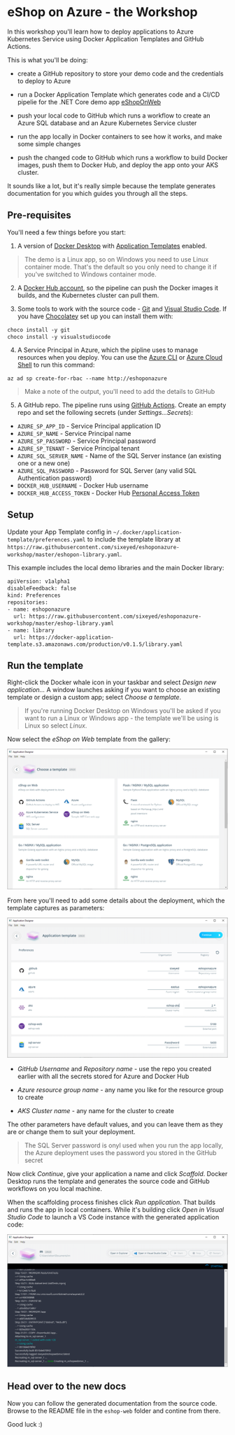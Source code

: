 # eShop on Azure - the Workshop

In this workshop you'll learn how to deploy applications to Azure Kubernetes Service using Docker Application Templates and GitHub Actions.

This is what you'll be doing:

- create a GitHub repository to store your demo code and the credentials to deploy to Azure

- run a Docker Application Template which generates code and a CI/CD pipelie for the .NET Core demo app [eShopOnWeb](https://github.com/dotnet-architecture/eShopOnWeb)

- push your local code to GitHub which runs a workflow to create an Azure SQL database and an Azure Kubernetes Service cluster

- run the app locally in Docker containers to see how it works, and make some simple changes

- push the changed code to GitHub which runs a workflow to build Docker images, push them to Docker Hub, and deploy the app onto your AKS cluster.

It sounds like a lot, but it's really simple because the template generates documentation for you which guides you through all the steps.

## Pre-requisites

You'll need a few things before you start:

1. A version of [Docker Desktop](https://www.docker.com/products/docker-desktop) with [Application Templates](https://blog.docker.com/2019/07/application-templates-docker-desktop-enterprise/) enabled.

> The demo is a Linux app, so on Windows you need to use Linux container mode. That's the default so you only need to change it if you've switched to Windows container mode.

2. A [Docker Hub account](https://hub.docker.com/signup), so the pipeline can push the Docker images it builds, and the Kubernetes cluster can pull them.

3. Some tools to work with the source code - [Git](https://gitforwindows.org) and [Visual Studio Code](https://code.visualstudio.com). If you have [Chocolatey](https://chocolatey.org) set up you can install them with:

```
choco install -y git
choco install -y visualstudiocode
```

4. A Service Principal in Azure, which the pipline uses to manage resources when you deploy. You can use the [Azure CLI](https://github.com/Azure/azure-cli) or [Azure Cloud Shell](https://shell.azure.com) to run this command:

```
az ad sp create-for-rbac --name http://eshoponazure
```

> Make a note of the output, you'll need to add the details to GitHub

5. A GitHub repo. The pipeline runs using [GitHub Actions](https://help.github.com/en/articles/about-github-actions). Create an empty repo and set the following secrets (under _Settings...Secrets_):

- `AZURE_SP_APP_ID` - Service Principal application ID
- `AZURE_SP_NAME` - Service Principal name
- `AZURE_SP_PASSWORD` - Service Principal password
- `AZURE_SP_TENANT` - Service Principal tenant
- `AZURE_SQL_SERVER_NAME` - Name of the SQL Server instance (an existing one or a new one)
- `AZURE_SQL_PASSWORD` - Password for SQL Server (any valid SQL Authentication password)
- `DOCKER_HUB_USERNAME` - Docker Hub username
- `DOCKER_HUB_ACCESS_TOKEN` - Docker Hub [Personal Access Token](https://www.docker.com/blog/docker-hub-new-personal-access-tokens/)

## Setup

Update your App Template config in `~/.docker/application-template/preferences.yaml` to include the template library at `https://raw.githubusercontent.com/sixeyed/eshoponazure-workshop/master/eshopon-library.yaml`.

This example includes the local demo libraries and the main Docker library:

```
apiVersion: v1alpha1
disableFeedback: false
kind: Preferences
repositories:
- name: eshoponazure
  url: https://raw.githubusercontent.com/sixeyed/eshoponazure-workshop/master/eshop-library.yaml
- name: library
  url: https://docker-application-template.s3.amazonaws.com/production/v0.1.5/library.yaml
```

## Run the template

Right-click the Docker whale icon in your taskbar and select _Design new application..._ A window launches asking if you want to choose an existing template or design a custom app; select _Choose a template_.

> If you're running Docker Desktop on Windows you'll be asked if you want to run a Linux or Windows app - the template we'll be using is Linux so select _Linux_.

Now select the _eShop on Web_ template from the gallery:

![The Docker app template gallery](docs/img/choose-template.png)

From here you'll need to add some details about the deployment, which the template captures as parameters:

![Adding deployment parameters to the template](docs/img/template-parameters.png)

- _GitHub Username_ and _Repository name_ - use the repo you created earlier with all the secrets stored for Azure and Docker Hub

- _Azure resource group name_ - any name you like for the resource group to create

- _AKS Cluster name_ - any name for the cluster to create

The other parameters have default values, and you can leave them as they are or change them to suit your deployment.

> The SQL Server password is onyl used when you run the app locally, the Azure deployment uses the password you stored in the GitHub secret

Now click _Continue_, give your application a name and click _Scaffold_. Docker Desktop runs the template and generates the source code and GitHub workflows on you local machine.

When the scaffolding process finishes click _Run application_. That builds and runs the app in local containers. While it's building click _Open in Visual Studio Code_ to launch a VS Code instance with the generated application code:

![Running the application locally with Docker Desktop](docs/img/run-application.png)

## Head over to the new docs

Now you can follow the generated documentation from the source code. Browse to the README file in the `eshop-web` folder and contine from there.

Good luck :)

